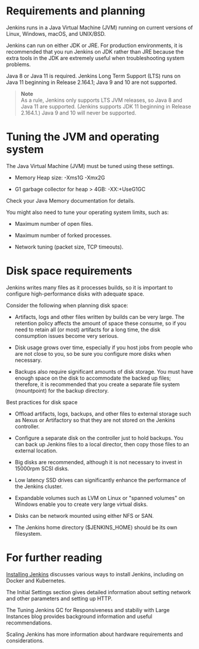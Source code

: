 # Requirements and planning

Jenkins runs in a Java Virtual Machine (JVM) running on current versions of Linux, Windows, macOS, and UNIX/BSD.

Jenkins can run on either JDK or JRE. For production environments, it is recommended that you run Jenkins on JDK rather than JRE because the extra tools in the JDK are extremely useful when troubleshooting system problems.

Java 8 or Java 11 is required. Jenkins Long Term Support (LTS) runs on Java 11 beginning in Release 2.164.1; Java 9 and 10 are not supported.

> **Note**  
> As a rule, Jenkins only supports LTS JVM releases, so Java 8 and Java 11 are supported. (Jenkins supports JDK 11 beginning in Release 2.164.1.) Java 9 and 10 will never be supported.

# Tuning the JVM and operating system

The Java Virtual Machine (JVM) must be tuned using these settings.

- Memory Heap size: -Xms1G -Xmx2G

- G1 garbage collector for heap > 4GB: -XX:+UseG1GC

Check your Java Memory documentation for details.

You might also need to tune your operating system limits, such as:

- Maximum number of open files.

- Maximum number of forked processes.

- Network tuning (packet size, TCP timeouts).

# Disk space requirements

Jenkins writes many files as it processes builds, so it is important to configure high-performance disks with adequate space.

Consider the following when planning disk space:

- Artifacts, logs and other files written by builds can be very large. The retention policy affects the amount of space these consume, so if you need to retain all (or most) artifacts for a long time, the disk consumption issues become very serious.

- Disk usage grows over time, especially if you host jobs from people who are not close to you, so be sure you configure more disks when necessary.

- Backups also require significant amounts of disk storage. You must have enough space on the disk to accommodate the backed up files; therefore, it is recommended that you create a separate file system (mountpoint) for the backup directory.

Best practices for disk space
- Offload artifacts, logs, backups, and other files to external storage such as Nexus or Artifactory so that they are not stored on the Jenkins controller.

- Configure a separate disk on the controller just to hold backups. You can back up Jenkins files to a local director, then copy those files to an external location.

- Big disks are recommended, although it is not necessary to invest in 15000rpm SCSI disks.

- Low latency SSD drives can significantly enhance the performance of the Jenkins cluster.

- Expandable volumes such as LVM on Linux or "spanned volumes" on Windows enable you to create very large virtual disks.

- Disks can be network mounted using either NFS or SAN.

- The Jenkins home directory ($JENKINS_HOME) should be its own filesystem.

# For further reading
[Installing Jenkins](https://www.jenkins.io/doc/book/installing/) discusses various ways to install Jenkins, including on Docker and Kubernetes.

The Initial Settings section gives detailed information about setting network and other parameters and setting up HTTP.

The Tuning Jenkins GC for Responsiveness and stabiliy with Large Instances blog provides background information and useful recommendations.

Scaling Jenkins has more information about hardware requirements and considerations.
